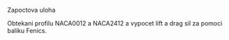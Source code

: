 Zapoctova uloha

Obtekani profilu NACA0012 a NACA2412 a vypocet lift a drag sil za pomoci baliku Fenics.
